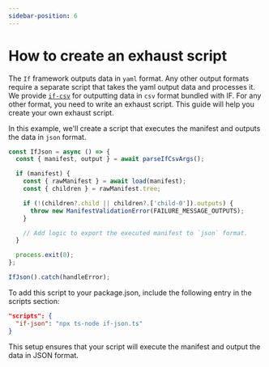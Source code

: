 ```yaml
---
sidebar-position: 6
---
```


# How to create an exhaust script

The `If` framework outputs data in `yaml` format. Any other output formats require a separate script that takes the yaml output data and processes it. We provide [`if-csv`](../users/how-to-export-csv-file-with-if-csv.md) for outputting data in `csv` format bundled with IF. For any other format, you need to write an exhaust script.
This guide will help you create your own exhaust script.

In this example, we'll create a script that executes the manifest and outputs the data in `json` format.

```ts
const IfJson = async () => {
  const { manifest, output } = await parseIfCsvArgs();

  if (manifest) {
    const { rawManifest } = await load(manifest);
    const { children } = rawManifest.tree;

    if (!(children?.child || children?.['child-0']).outputs) {
      throw new ManifestValidationError(FAILURE_MESSAGE_OUTPUTS);
    }

    // Add logic to export the executed manifest to `json` format.
  }

  process.exit(0);
};

IfJson().catch(handleError);
```

To add this script to your package.json, include the following entry in the scripts section:

```json
"scripts": {
  "if-json": "npx ts-node if-json.ts"
}
```

This setup ensures that your script will execute the manifest and output the data in JSON format.
